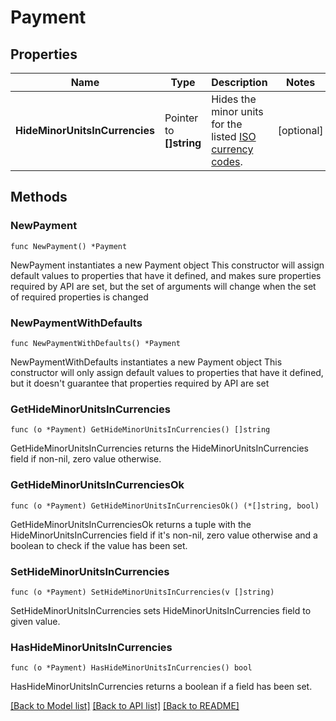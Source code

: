 # Payment

## Properties

Name | Type | Description | Notes
------------ | ------------- | ------------- | -------------
**HideMinorUnitsInCurrencies** | Pointer to **[]string** | Hides the minor units for the listed [ISO currency codes](https://en.wikipedia.org/wiki/ISO_4217). | [optional] 

## Methods

### NewPayment

`func NewPayment() *Payment`

NewPayment instantiates a new Payment object
This constructor will assign default values to properties that have it defined,
and makes sure properties required by API are set, but the set of arguments
will change when the set of required properties is changed

### NewPaymentWithDefaults

`func NewPaymentWithDefaults() *Payment`

NewPaymentWithDefaults instantiates a new Payment object
This constructor will only assign default values to properties that have it defined,
but it doesn't guarantee that properties required by API are set

### GetHideMinorUnitsInCurrencies

`func (o *Payment) GetHideMinorUnitsInCurrencies() []string`

GetHideMinorUnitsInCurrencies returns the HideMinorUnitsInCurrencies field if non-nil, zero value otherwise.

### GetHideMinorUnitsInCurrenciesOk

`func (o *Payment) GetHideMinorUnitsInCurrenciesOk() (*[]string, bool)`

GetHideMinorUnitsInCurrenciesOk returns a tuple with the HideMinorUnitsInCurrencies field if it's non-nil, zero value otherwise
and a boolean to check if the value has been set.

### SetHideMinorUnitsInCurrencies

`func (o *Payment) SetHideMinorUnitsInCurrencies(v []string)`

SetHideMinorUnitsInCurrencies sets HideMinorUnitsInCurrencies field to given value.

### HasHideMinorUnitsInCurrencies

`func (o *Payment) HasHideMinorUnitsInCurrencies() bool`

HasHideMinorUnitsInCurrencies returns a boolean if a field has been set.


[[Back to Model list]](../README.md#documentation-for-models) [[Back to API list]](../README.md#documentation-for-api-endpoints) [[Back to README]](../README.md)


